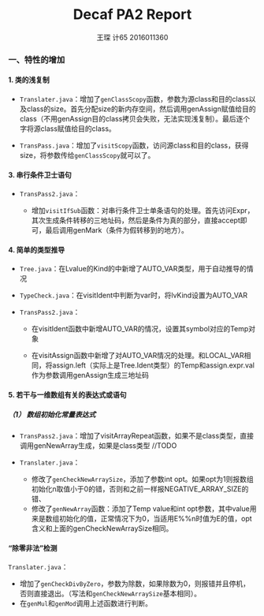<h1 style="text-align:center">Decaf PA2 Report</h1>

<center>王琛 计65 2016011360</center>

### 一、特性的增加

#### 1. 类的浅复制

- `Translater.java`：增加了`genClassScopy`函数，参数为源class和目的class以及class的size。首先分配size的新内存空间，然后调用genAssign赋值给目的class（不用genAssign目的class拷贝会失败，无法实现浅复制）。最后逐个字将源class赋值给目的class。

- `TransPass.java`：增加了`visitScopy`函数，访问源class和目的class，获得size，将参数传给`genClassScopy`就可以了。


#### 3. 串行条件卫士语句

- `TransPass2.java`：

  - 增加`visitIfSub`函数：对串行条件卫士单条语句的处理。首先访问Expr，其次生成条件转移的三地址码，然后是条件为真的部分，直接accept即可，最后调用genMark（条件为假转移到的地方）。



#### 4. 简单的类型推导

- `Tree.java`：在Lvalue的Kind的中新增了AUTO_VAR类型，用于自动推导的情况

- `TypeCheck.java`：在visitIdent中判断为var时，将lvKind设置为AUTO_VAR

- `TransPass2.java`：

    - 在visitIdent函数中新增AUTO_VAR的情况，设置其symbol对应的Temp对象

    - 在visitAssign函数中新增了对AUTO_VAR情况的处理。和LOCAL_VAR相同，将assign.left（实际上是Tree.Ident类型）的Temp和assign.expr.val作为参数调用genAssign生成三地址码


#### 5. 若干与一维数组有关的表达式或语句

##### （1） 数组初始化常量表达式

- `TransPass2.java`：增加了visitArrayRepeat函数，如果不是class类型，直接调用genNewArray生成，如果是class类型 //TODO

- `Translater.java`：

  - 修改了`genCheckNewArraySize`，添加了参数int opt。如果opt为1则报数组初始化n取值小于0的错，否则和之前一样报NEGATIVE_ARRAY_SIZE的错、
  - 修改了`genNewArray`函数：添加了Temp value和int opt参数，其中value用来是数组初始化的值，正常情况下为0，当适用E%%n时值为E的值，opt含义和上面的genCheckNewArraySize相同。

#### “除零非法”检测

`Translater.java`：

- 增加了`genCheckDivByZero`，参数为除数，如果除数为0，则报错并且停机，否则直接退出。（写法和`genCheckNewArraySize`基本相同）。
- 在`genMul`和`genMod`调用上述函数进行判断。